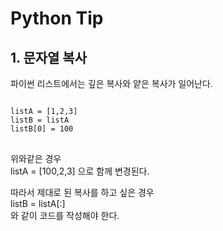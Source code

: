 # Python Tip

## 1. 문자열 복사

파이썬 리스트에서는 깊은 복사와 얕은 복사가 일어난다.   
<pre>
<code>
listA = [1,2,3]   
listB = listA   
listB[0] = 100 
</code>
</pre>
위와같은 경우      
listA = [100,2,3] 으로 함께 변경된다.
   
따라서 제대로 된 복사를 하고 싶은 경우   
listB = listA[:]   
와 같이 코드를 작성해야 한다.
